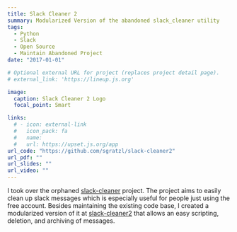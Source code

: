 ```yaml
---
title: Slack Cleaner 2
summary: Modularized Version of the abandoned slack_cleaner utility
tags:
  - Python
  - Slack
  - Open Source
  - Maintain Abandoned Project
date: "2017-01-01"

# Optional external URL for project (replaces project detail page).
# external_link: 'https://lineup.js.org'

image:
  caption: Slack Cleaner 2 Logo
  focal_point: Smart

links:
  # - icon: external-link
  #   icon_pack: fa
  #   name:
  #   url: https://upset.js.org/app
url_code: "https://github.com/sgratzl/slack-cleaner2"
url_pdf: ""
url_slides: ""
url_video: ""
---
```


I took over the orphaned [slack-cleaner](https://github.com/sgratzl/slack-cleaner) project. The project aims to easily clean up slack messages which is especially useful for people just using the free account. Besides maintaining the existing code base, I created a modularized version of it at [slack-cleaner2](https://github.com/sgratzl/slack_cleaner2) that allows an easy scripting, deletion, and archiving of messages.
